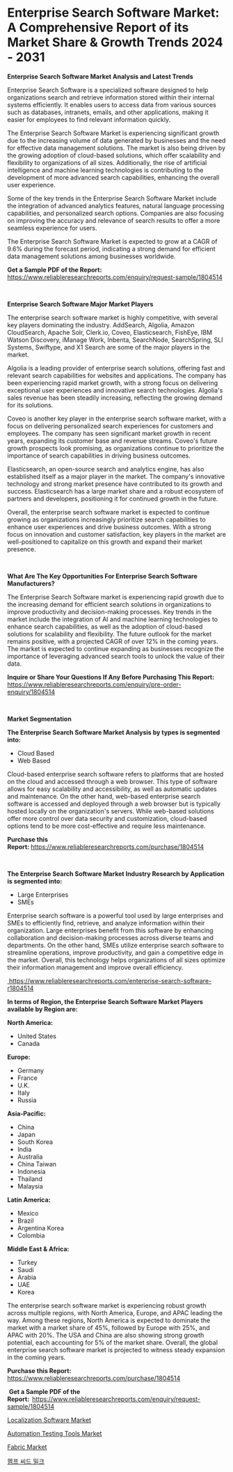 <p><h1>Enterprise Search Software Market: A Comprehensive Report of its Market Share & Growth Trends 2024 - 2031</h1></p><p><strong>Enterprise Search Software Market Analysis and Latest Trends</strong></p>
<p><p>Enterprise Search Software is a specialized software designed to help organizations search and retrieve information stored within their internal systems efficiently. It enables users to access data from various sources such as databases, intranets, emails, and other applications, making it easier for employees to find relevant information quickly.</p><p>The Enterprise Search Software Market is experiencing significant growth due to the increasing volume of data generated by businesses and the need for effective data management solutions. The market is also being driven by the growing adoption of cloud-based solutions, which offer scalability and flexibility to organizations of all sizes. Additionally, the rise of artificial intelligence and machine learning technologies is contributing to the development of more advanced search capabilities, enhancing the overall user experience.</p><p>Some of the key trends in the Enterprise Search Software Market include the integration of advanced analytics features, natural language processing capabilities, and personalized search options. Companies are also focusing on improving the accuracy and relevance of search results to offer a more seamless experience for users.</p><p>The Enterprise Search Software Market is expected to grow at a CAGR of 9.6% during the forecast period, indicating a strong demand for efficient data management solutions among businesses worldwide.</p></p>
<p><strong>Get a Sample PDF of the Report:&nbsp;</strong> <a href="https://www.reliableresearchreports.com/enquiry/request-sample/1804514">https://www.reliableresearchreports.com/enquiry/request-sample/1804514</a></p>
<p>&nbsp;</p>
<p><strong>Enterprise Search Software Major Market Players</strong></p>
<p><p>The enterprise search software market is highly competitive, with several key players dominating the industry. AddSearch, Algolia, Amazon CloudSearch, Apache Solr, Clerk.io, Coveo, Elasticsearch, FishEye, IBM Watson Discovery, iManage Work, Inbenta, SearchNode, SearchSpring, SLI Systems, Swiftype, and X1 Search are some of the major players in the market.</p><p>Algolia is a leading provider of enterprise search solutions, offering fast and relevant search capabilities for websites and applications. The company has been experiencing rapid market growth, with a strong focus on delivering exceptional user experiences and innovative search technologies. Algolia's sales revenue has been steadily increasing, reflecting the growing demand for its solutions.</p><p>Coveo is another key player in the enterprise search software market, with a focus on delivering personalized search experiences for customers and employees. The company has seen significant market growth in recent years, expanding its customer base and revenue streams. Coveo's future growth prospects look promising, as organizations continue to prioritize the importance of search capabilities in driving business outcomes.</p><p>Elasticsearch, an open-source search and analytics engine, has also established itself as a major player in the market. The company's innovative technology and strong market presence have contributed to its growth and success. Elasticsearch has a large market share and a robust ecosystem of partners and developers, positioning it for continued growth in the future.</p><p>Overall, the enterprise search software market is expected to continue growing as organizations increasingly prioritize search capabilities to enhance user experiences and drive business outcomes. With a strong focus on innovation and customer satisfaction, key players in the market are well-positioned to capitalize on this growth and expand their market presence.</p></p>
<p>&nbsp;</p>
<p><strong>What Are The Key Opportunities For Enterprise Search Software Manufacturers?</strong></p>
<p><p>The Enterprise Search Software market is experiencing rapid growth due to the increasing demand for efficient search solutions in organizations to improve productivity and decision-making processes. Key trends in the market include the integration of AI and machine learning technologies to enhance search capabilities, as well as the adoption of cloud-based solutions for scalability and flexibility. The future outlook for the market remains positive, with a projected CAGR of over 12% in the coming years. The market is expected to continue expanding as businesses recognize the importance of leveraging advanced search tools to unlock the value of their data.</p></p>
<p><strong>Inquire or Share Your Questions If Any Before Purchasing This Report:</strong> <a href="https://www.reliableresearchreports.com/enquiry/pre-order-enquiry/1804514">https://www.reliableresearchreports.com/enquiry/pre-order-enquiry/1804514</a></p>
<p>&nbsp;</p>
<p><strong>Market Segmentation</strong></p>
<p><strong>The Enterprise Search Software Market Analysis by types is segmented into:</strong></p>
<p><ul><li>Cloud Based</li><li>Web Based</li></ul></p>
<p><p>Cloud-based enterprise search software refers to platforms that are hosted on the cloud and accessed through a web browser. This type of software allows for easy scalability and accessibility, as well as automatic updates and maintenance. On the other hand, web-based enterprise search software is accessed and deployed through a web browser but is typically hosted locally on the organization's servers. While web-based solutions offer more control over data security and customization, cloud-based options tend to be more cost-effective and require less maintenance.</p></p>
<p><strong>Purchase this Report:&nbsp;</strong><a href="https://www.reliableresearchreports.com/purchase/1804514">https://www.reliableresearchreports.com/purchase/1804514</a></p>
<p>&nbsp;</p>
<p><strong>The Enterprise Search Software Market Industry Research by Application is segmented into:</strong></p>
<p><ul><li>Large Enterprises</li><li>SMEs</li></ul></p>
<p><p>Enterprise search software is a powerful tool used by large enterprises and SMEs to efficiently find, retrieve, and analyze information within their organization. Large enterprises benefit from this software by enhancing collaboration and decision-making processes across diverse teams and departments. On the other hand, SMEs utilize enterprise search software to streamline operations, improve productivity, and gain a competitive edge in the market. Overall, this technology helps organizations of all sizes optimize their information management and improve overall efficiency.</p></p>
<p><a href="https://www.reliableresearchreports.com/enterprise-search-software-r1804514">&nbsp;https://www.reliableresearchreports.com/enterprise-search-software-r1804514</a></p>
<p><strong>In terms of Region, the Enterprise Search Software Market Players available by Region are:</strong></p>
<p>
    <p> <strong> North America: </strong>
        <ul>
            <li>United States</li>
            <li>Canada</li>
        </ul>
        </p> 
    <p> <strong> Europe: </strong>
        <ul>
            <li>Germany</li>
            <li>France</li>
            <li>U.K.</li>
            <li>Italy</li>
            <li>Russia</li>
        </ul>
        </p> 
    <p> <strong> Asia-Pacific: </strong>
        <ul>
            <li>China</li>
            <li>Japan</li>
            <li>South Korea</li>
            <li>India</li>
            <li>Australia</li>
            <li>China Taiwan</li>
            <li>Indonesia</li>
            <li>Thailand</li>
            <li>Malaysia</li>
        </ul>
        </p> 
    <p> <strong> Latin America: </strong>
        <ul>
            <li>Mexico</li>
            <li>Brazil</li>
            <li>Argentina Korea</li>
            <li>Colombia</li>
        </ul>
        </p> 
    <p> <strong> Middle East & Africa: </strong>
        <ul>
            <li>Turkey</li>
            <li>Saudi</li>
            <li>Arabia</li>
            <li>UAE</li>
            <li>Korea</li>
        </ul>
    </p>
    </p>
<p><p>The enterprise search software market is experiencing robust growth across multiple regions, with North America, Europe, and APAC leading the way. Among these regions, North America is expected to dominate the market with a market share of 45%, followed by Europe with 25%, and APAC with 20%. The USA and China are also showing strong growth potential, each accounting for 5% of the market share. Overall, the global enterprise search software market is projected to witness steady expansion in the coming years.</p></p>
<p><strong>Purchase this Report: </strong><a href="https://www.reliableresearchreports.com/purchase/1804514">https://www.reliableresearchreports.com/purchase/1804514</a></p>
<p>&nbsp;<strong>Get a Sample PDF of the Report:&nbsp;&nbsp;</strong><a href="https://www.reliableresearchreports.com/enquiry/request-sample/1804514">https://www.reliableresearchreports.com/enquiry/request-sample/1804514</a></p>
<p><strong></strong></p>
<p><p><a href="https://github.com/gulaimolin/Market-Research-Report-List-4/blob/main/localization-software-market.md">Localization Software Market</a></p><p><a href="https://github.com/mauripalmi/Market-Research-Report-List-3/blob/main/automation-testing-tools-market.md">Automation Testing Tools Market</a></p><p><a href="https://issuu.com/reportprime-2/docs/fabric-market-size-2030.pptx">Fabric Market</a></p><p><a href="https://github.com/garnett961902/Market-Research-Report-List-1/blob/main/410472758985.md">헴프 씨드 밀크</a></p></p>